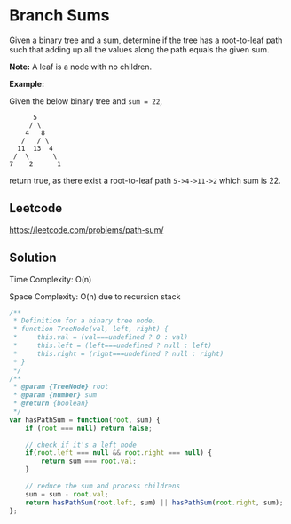 # Branch Sums

Given a binary tree and a sum, determine if the tree has a root-to-leaf path such that adding up all the values along the path equals the given sum.

**Note:** A leaf is a node with no children.

**Example:**

Given the below binary tree and `sum = 22`,

```
      5
     / \
    4   8
   /   / \
  11  13  4
 /  \      \
7    2      1
```

return true, as there exist a root-to-leaf path `5->4->11->2` which sum is 22.

## Leetcode

https://leetcode.com/problems/path-sum/

## Solution

Time Complexity: O(n)

Space Complexity: O(n) due to recursion stack

```js
/**
 * Definition for a binary tree node.
 * function TreeNode(val, left, right) {
 *     this.val = (val===undefined ? 0 : val)
 *     this.left = (left===undefined ? null : left)
 *     this.right = (right===undefined ? null : right)
 * }
 */
/**
 * @param {TreeNode} root
 * @param {number} sum
 * @return {boolean}
 */
var hasPathSum = function(root, sum) {
    if (root === null) return false;
    
    // check if it's a left node
    if(root.left === null && root.right === null) {
        return sum === root.val;
    }
    
    // reduce the sum and process childrens
    sum = sum - root.val;
    return hasPathSum(root.left, sum) || hasPathSum(root.right, sum);
};
```


